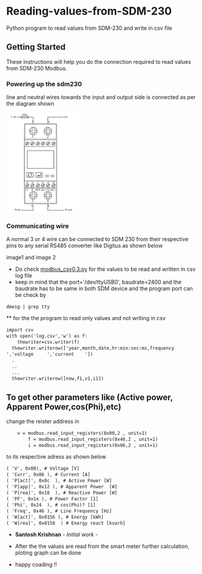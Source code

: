 # Reading-values-from-SDM-230
Python program to read values from SDM-230 and write in csv file 

## Getting Started

These instructions will help you do the connection required to read values from SDM-230 Modbus.

### Powering up the sdm230

line and neutral wires towards the input and output side is connected as per the diagram shown


![](https://github.com/santoshkrishnanr/reading-values-from-SDM-230/blob/master/sdm_wiring.png)
### Communicating wire 
A normal 3 or 4 wire can be connected to SDM 230 from their respective pins to any serial RS485 converter like Digitus as shown below 

image1 and image 2 

* Do check [modbus_csv0.3.py](https://github.com/santoshkrishnanr/reading-values-from-SDM-230/blob/master/modbus_csv0.3.py) 
  for the values to be read and written in csv log file
 * keep in mind that the  port='/dev/ttyUSB0', baudrate=2400 and the baudrate has to be same in both SDM device and the program 
 port can be check by 
 ```
 dmesg | grep tty
 ```
 
 ** for the the program to read only values and not writing in csv 
 
```
import csv
with open('log.csv','w') as f:
	thewriter=csv.writer(f)
  thewriter.writerow(['year,month,date,hr:min:sec:ms,frequency     ','voltage     ','current    '])
  .
  ..
  ...
  thewriter.writerow([now,f1,v1,i1])
```




## To get other parameters like (Active power, Apparent Power,cos(Phi),etc)

change the reister address in 

```
    v = modbus.read_input_registers(0x00,2 , unit=1)
		f = modbus.read_input_registers(0x46,2 , unit=1)
		i = modbus.read_input_registers(0x06,2 , unit=1)
```
to its respective adress as shown below 
```
( 'V', 0x00), # Voltage [V]
( 'Curr', 0x06 ), # Current [A]
( 'P[act]', 0x0c  ), # Active Power [W]
( 'P[app]', 0x12 ), # Apparent Power  [W]
( 'P[rea]', 0x18  ), # Reactive Power [W]
( 'PF', 0x1e ), # Power Factor [1]
( 'Phi', 0x24  ), # cos(Phi)? [1]
( 'Freq', 0x46 ), # Line Frequency [Hz]
( 'W[act]', 0x0156 ), # Energy [kWh]
( 'W[rea]', 0x0158  ) # Energy react [kvarh]

```





* **Santosh Krishnan** - *Initial work* -


* After the the values are read from the smart meter further calculation, ploting graph can be done 
* happy coading !!


